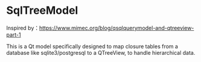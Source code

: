 # SqlTreeModel

Inspired by：<https://www.mimec.org/blog/qsqlquerymodel-and-qtreeview-part-1>

This is a Qt model specifically designed to map closure tables from a database like sqlite3/postgresql to a QTreeView, to handle hierarchical data.
